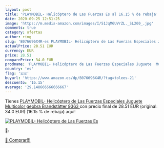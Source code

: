 ```yaml
---
layout: post
title: 'PLAYMOBIL- Helicóptero de Las Fuerzas Es al 16.15 % de rebaja'
date: 2020-09-25 12:51:25
image: 'https://m.media-amazon.com/images/I/51JqM6UVrZL._SL200_.jpg'
comments: true
category: ofertas
author: ring
slug: 'B076696X4R-es PLAYMOBIL- Helicóptero de Las Fuerzas Especiales Juguete  Multicolor  geobra Brandstätter 9363 '
actualPrice: 28.51 EUR
currency: EUR
price: 28.51
comparePrice: 34.0 EUR
prodname: 'PLAYMOBIL- Helicóptero de Las Fuerzas Especiales Juguete  Multicolor  geobra Brandstätter 9363 '
country: 'es'
flag: '🇪🇸'
buyurl: 'https://www.amazon.es/dp/B076696X4R/?tag=tolees-21'
descuento: '16.15'
average: '29.148666666666667'
---
```


Tienes [PLAYMOBIL- Helicóptero de Las Fuerzas Especiales Juguete  Multicolor  geobra Brandstätter 9363 ](https://www.amazon.es/dp/B076696X4R/?tag=tolees-21) con precio final de  28.51 EUR (original: 34.0 EUR) (16.15 %  de rebaja) aqui!

[![PLAYMOBIL- Helicóptero de Las Fuerzas Es](https://m.media-amazon.com/images/I/51JqM6UVrZL._SL200_.jpg)](https://www.amazon.es/dp/B076696X4R/?tag=tolees-21)

🔎:


[🛒 Comprar!!!](https://www.amazon.es/dp/B076696X4R/?tag=tolees-21)
